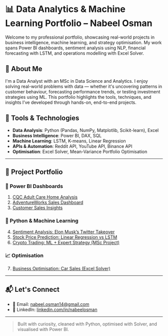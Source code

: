 # 📊 Data Analytics & Machine Learning Portfolio – Nabeel Osman

Welcome to my professional portfolio, showcasing real-world projects in business intelligence, machine learning, and strategy optimisation. My work spans Power BI dashboards, sentiment analysis using NLP, financial forecasting with LSTM, and operations modelling with Excel Solver.

## 🧠 About Me
I'm a Data Analyst with an MSc in Data Science and Analytics. I enjoy solving real-world problems with data — whether it's uncovering patterns in customer behaviour, forecasting performance trends, or testing investment strategies using ML. This portfolio highlights the tools, techniques, and insights I’ve developed through hands-on, end-to-end projects.

## 🧰 Tools & Technologies

- **Data Analysis**: Python (Pandas, NumPy, Matplotlib, Scikit-learn), Excel
- **Business Intelligence**: Power BI, DAX, SQL
- **Machine Learning**: LSTM, K-means, Linear Regression
- **APIs & Automation**: Reddit API, YouTube API, Binance API
- **Optimisation**: Excel Solver, Mean-Variance Portfolio Optimisation

---

## 📂 Project Portfolio

### 🔷 Power BI Dashboards
1. [CQC Adult Care Home Analysis](./Power%20BI%20CQC-Care-Home-Analysis/)
2. [AdventureWorks Sales Dashboard](./Power%20BI%20AdventureWorks-Sales-Dashboard/)
3. [Customer Sales Insights](./Power%20BI%20Customer-Sales-Insights/)

### 🧪 Python & Machine Learning
4. [Sentiment Analysis: Elon Musk’s Twitter Takeover](./Sentiment-Analysis-Elon-Musk-Twitter/)
5. [Stock Price Prediction: Linear Regression vs LSTM](./Stock%20Prediction%20-%20LR%20vs%20LSTM/)
6. [Crypto Trading: ML + Expert Strategy (MSc Project)](./ML%20%2B%20Expert-Trading/)

### 📈 Optimisation
7. [Business Optimisation: Car Sales (Excel Solver)](./Business-Optimisation-Car-Sales-Solver/)

---

## 📬 Let's Connect

- 📧 Email: [nabeel.osman14@gmail.com](mailto:nabeel.osman14@gmail.com)
- 💼 LinkedIn: [linkedin.com/in/nabeelosman](https://linkedin.com/in/nabeelosman)

---

> Built with curiosity, cleaned with Python, optimised with Solver, and visualised with Power BI.
